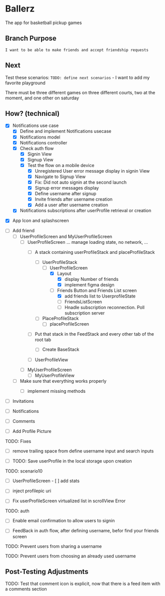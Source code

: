 # Ballerz
The app for basketball pickup games


## Branch Purpose
    I want to be able to make friends and accept friendship requests
## Next 
Test these scenarios:
    `TODO: define next scenarios` 
    - I want to add my favorite playground
        
There must be three different games on three different courts, two at the moment, and one other on saturday


## How? (technical)

- [x] Notifications use case
    - [x] Define and implement Notifications usecase
    - [x] Notifications model
    - [x] Notifications controller
    * [x] Check auth flow
        - [x] Signin View
        - [x] Signup View
        - [x] Test the flow on a mobile device
            - [x] Unregistered User error message display in signin View 
            - [x] Navigate to Signup View
            * [x] Fix: Did not auto signin at the second launch
            - [x] Signup error messages display
            - [x] Define username after signup
            - [x] Invite friends after username creation
            - [x] Add a user after username creation
    - [x] Notifications subscriptions after userProfile retrieval or creation

* [x] App Icon and splashscreen

- [ ] Add friend
    - [ ] UserProfileScreen and MyUserProfileScreen
        - [ ] UserProfileScreen ... manage loading state, no network, ...
            - [ ] A stack containing userProfileStack and placeProfileStack
                - [ ] UserProfileStack
                    - [ ] UserProfileScreen
                        - [x] Layout
                            - [x] display Number of friends
                            - [x] implement figma design
                        - [ ] Friends Button and Friends List screen
                            - [x] add friends list to UserprofileState
                            - [ ] FriendsListScreen
                            * [ ] Hnadle subscription reconnection. Poll subscription server
                - [ ] PlaceProfileStack
                    - [ ] placeProfileScreen
            - [ ] Put that stack in the FeedStack and every other tab of the root tab

                - [ ] Create BaseStack
            - [ ] UserProfileView 

        - [ ] MyUserProfileScreen
            - [ ] MyUserProfileView

    - [ ] Make sure that everything works properly
        - [ ] implement missing methods


 

<!-- - [ ] Add place -->
- [ ] Invitations
- [ ] Notifications
- [ ] Comments


- [ ] Add Profile Picture




TODO: Fixes
- [ ] remove trailing space from define username input and search inputs 

* [ ] TODO: Save userProfile in the local storage upon creation


TODO: scenario10
- [ ] UserProfileScreen
            - [ ] add stats
* [ ] inject profilepic uri
* [ ] Fix userProfileScreen virtualized list in scrollView Error


TODO: auth
* [ ] Enable email confirmation to allow users to signin 
- [ ] FeedBack in auth flow, after defining username, befor find your friends screen


TODO: Prevent users from sharing a username


TODO: Prevent users from choosing an already used username





## Post-Testing Adjustments
TODO: Test that comment icon is explicit, now that there is a feed item with a comments section